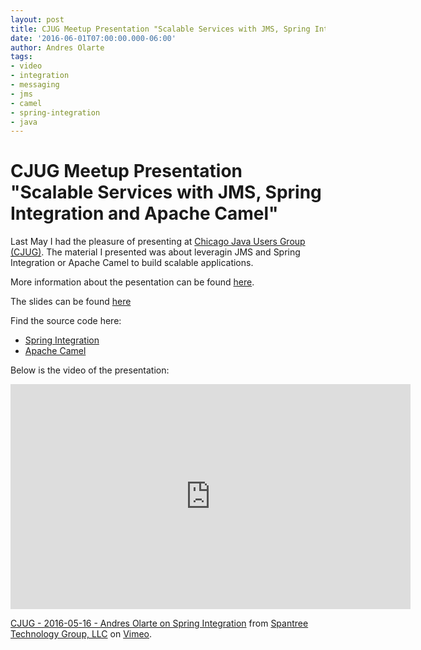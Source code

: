 ```yaml
---
layout: post
title: CJUG Meetup Presentation "Scalable Services with JMS, Spring Integration and Apache Camel"
date: '2016-06-01T07:00:00.000-06:00'
author: Andres Olarte
tags:
- video
- integration
- messaging
- jms
- camel
- spring-integration
- java
---
```


# CJUG Meetup Presentation "Scalable Services with JMS, Spring Integration and Apache Camel"
 
Last May I had the pleasure of presenting at [Chicago Java Users Group (CJUG)](https://www.meetup.com/ChicagoJUG/). 
The material I presented was about leveragin JMS and Spring Integration or Apache Camel to build scalable applications. 

More information about the pesentation can be found [here](https://www.meetup.com/ChicagoJUG/events/230374721/).

The slides can be found [here](https://docs.google.com/presentation/d/1OWBftjV02GaNuIw37xroapimHFpVJI5YxkZ62rgvw2Y/edit?usp=sharing)

Find the source code here:

* [Spring Integration](https://github.com/aolarte/spring-integration-samples)
* [Apache Camel](https://github.com/aolarte/camel-integration-samples)

Below is the video of the presentation:

<iframe src="https://player.vimeo.com/video/169607004" width="640" height="360" frameborder="0" webkitallowfullscreen mozallowfullscreen allowfullscreen></iframe>
<p><a href="https://vimeo.com/169607004">CJUG - 2016-05-16 - Andres Olarte on Spring Integration</a> from <a href="https://vimeo.com/spantree">Spantree Technology Group, LLC</a> on <a href="https://vimeo.com">Vimeo</a>.</p>